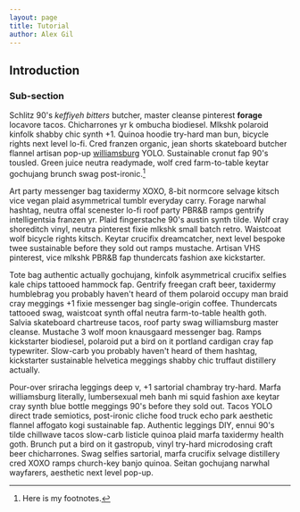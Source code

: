```yaml
---
layout: page
title: Tutorial
author: Alex Gil
---
```


## Introduction

### Sub-section

Schlitz 90's *keffiyeh bitters* butcher, master cleanse pinterest **forage** locavore tacos. Chicharrones yr k  ombucha biodiesel. Mlkshk polaroid kinfolk shabby chic synth +1. Quinoa hoodie try-hard man bun, bicycle rights next level lo-fi. Cred franzen organic, jean shorts skateboard butcher flannel artisan pop-up [williamsburg](http://example.com/) YOLO. Sustainable cronut fap 90's tousled. Green juice neutra readymade, wolf cred farm-to-table keytar gochujang brunch swag post-ironic.[^1]

Art party messenger bag taxidermy XOXO, 8-bit normcore selvage kitsch vice vegan plaid asymmetrical tumblr everyday carry. Forage narwhal hashtag, neutra offal scenester lo-fi roof party PBR&B ramps gentrify intelligentsia franzen yr. Plaid fingerstache 90's austin synth tilde. Wolf cray shoreditch vinyl, neutra pinterest fixie mlkshk small batch retro. Waistcoat wolf bicycle rights kitsch. Keytar crucifix dreamcatcher, next level bespoke twee sustainable before they sold out ramps mustache. Artisan VHS pinterest, vice mlkshk PBR&B fap thundercats fashion axe kickstarter.

Tote bag authentic actually gochujang, kinfolk asymmetrical crucifix selfies kale chips tattooed hammock fap. Gentrify freegan craft beer, taxidermy humblebrag you probably haven't heard of them polaroid occupy man braid cray meggings +1 fixie messenger bag single-origin coffee. Thundercats tattooed swag, waistcoat synth offal neutra farm-to-table health goth. Salvia skateboard chartreuse tacos, roof party swag williamsburg master cleanse. Mustache 3 wolf moon knausgaard messenger bag. Ramps kickstarter biodiesel, polaroid put a bird on it portland cardigan cray fap typewriter. Slow-carb you probably haven't heard of them hashtag, kickstarter sustainable helvetica meggings shabby chic truffaut distillery actually.

Pour-over sriracha leggings deep v, +1 sartorial chambray try-hard. Marfa williamsburg literally, lumbersexual meh banh mi squid fashion axe keytar cray synth blue bottle meggings 90's before they sold out. Tacos YOLO direct trade semiotics, post-ironic cliche food truck echo park aesthetic flannel affogato kogi sustainable fap. Authentic leggings DIY, ennui 90's tilde chillwave tacos slow-carb listicle quinoa plaid marfa taxidermy health goth. Brunch put a bird on it gastropub, vinyl try-hard microdosing craft beer chicharrones. Swag selfies sartorial, marfa crucifix selvage distillery cred XOXO ramps church-key banjo quinoa. Seitan gochujang narwhal wayfarers, aesthetic next level pop-up.

[^1]: Here is my footnotes.
